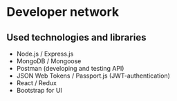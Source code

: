 # Developer network

## Used technologies and libraries

- Node.js / Express.js
- MongoDB / Mongoose
- Postman (developing and testing API)
- JSON Web Tokens / Passport.js (JWT-authentication)
- React / Redux
- Bootstrap for UI
